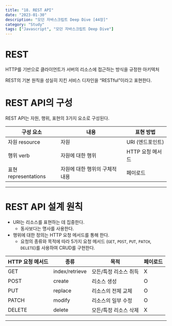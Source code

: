 ```yaml
---
title: "18. REST API"
date: "2023-01-30"
description: "모던 자바스크립트 Deep Dive [44장]"
category: "Study"
tags: ["Javascript", "모던 자바스크립트 Deep Dive"]
---
```


# REST

HTTP를 기반으로 클라이언트가 서버의 리소스에 접근하는 방식을 규정한 아키텍처

REST의 기본 원칙을 성실히 지킨 서비스 디자인을 “RESTful”이라고 표현한다.

# REST API의 구성

REST API는 자원, 행위, 표현의 3가지 요소로 구성된다.

| 구성 요소            | 내용                           | 표현 방법        |
| -------------------- | ------------------------------ | ---------------- |
| 자원 resource        | 자원                           | URI (엔드포인트) |
| 행위 verb            | 자원에 대한 행위               | HTTP 요청 메서드 |
| 표현 representations | 자원에 대한 행위의 구체적 내용 | 페이로드         |

---

# REST API 설계 원칙

- URI는 리소스를 표현하는 데 집중한다.
  - 동사보다는 명사를 사용한다.
- 행위에 대한 정의는 HTTP 요청 메서드를 통해 한다.
  - 요청의 종류와 목적에 따라 5가지 요청 메서드 (`GET`, `POST`, `PUT`, `PATCH`, `DELETE`)를 사용하여 CRUD를 구현한다.

| HTTP 요청 메서드 | 종류           | 목적                  | 페이로드 |
| ---------------- | -------------- | --------------------- | -------- |
| GET              | index/retrieve | 모든/특정 리소스 취득 | X        |
| POST             | create         | 리소스 생성           | O        |
| PUT              | replace        | 리소스의 전체 교체    | O        |
| PATCH            | modify         | 리소스의 일부 수정    | O        |
| DELETE           | delete         | 모든/특정 리소스 삭제 | X        |

---
